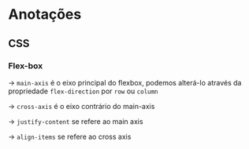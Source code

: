 # Anotações

## CSS

### Flex-box

-> `main-axis` é o eixo principal do flexbox, podemos alterá-lo através da propriedade `flex-direction` por `row` ou `column` 

-> `cross-axis` é o eixo contrário do main-axis

-> `justify-content` se refere ao main axis

-> `align-items` se refere ao cross axis
